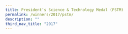 ```yaml
---
title: President’s Science & Technology Medal (PSTM)
permalink: /winners/2017/pstm/
description: ""
third_nav_title: "2017"
---
```

